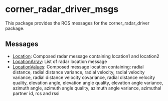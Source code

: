 # corner_radar_driver_msgs

This package provides the ROS messages for the corner_radar_driver package.

## Messages

* [Location](msg/Location.msg): Composed radar message containing location1 and location2
* [LocationArray](msg/LocationArray.msg): List of radar location message
* [LocationValues](msg/LocationValues.msg): Composed message location containing: radial distance,
  radial distance variance, radial velocity, radial velocity variance, radial distance velocity
  covariance, radial distance velocity quality, elevation angle, elevation angle quality, elevation
  angle variance, azimuth angle, azimuth angle quality, azimuth angle variance, azimuthal partner
  id, rcs and rssi
